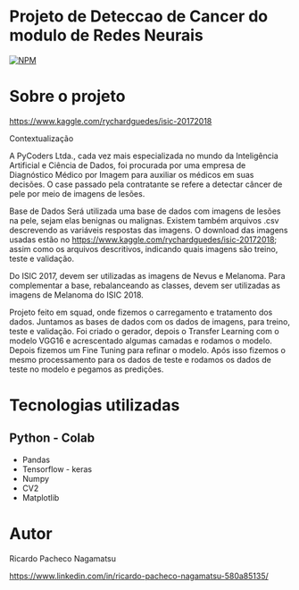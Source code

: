 # Projeto de Deteccao de Cancer do modulo de Redes Neurais 

[![NPM](https://img.shields.io/npm/l/react)](https://github.com/RicardoNagamatsu/Detec-o_C-ncer---Redes_Neurais/blob/master/LICENSE) 

# Sobre o projeto

https://www.kaggle.com/rychardguedes/isic-20172018

Contextualização

A PyCoders Ltda., cada vez mais especializada no mundo da Inteligência Artificial e
Ciência de Dados, foi procurada por uma empresa de Diagnóstico Médico por
Imagem para auxiliar os médicos em suas decisões. O case passado pela
contratante se refere a detectar câncer de pele por meio de imagens de lesões.

Base de Dados
Será utilizada uma base de dados com imagens de lesões na pele, sejam elas
benignas ou malignas. Existem também arquivos .csv descrevendo as variáveis
respostas das imagens. O download das imagens usadas estão no https://www.kaggle.com/rychardguedes/isic-20172018; assim como os
arquivos descritivos, indicando quais imagens são treino, teste e validação.

Do ISIC 2017, devem ser utilizadas as imagens de Nevus e Melanoma. Para
complementar a base, rebalanceando as classes, devem ser utilizadas as imagens
de Melanoma do ISIC 2018. 

Projeto feito em squad, onde fizemos o carregamento e tratamento dos dados. Juntamos as bases de dados com os dados de imagens, para treino, teste e validação.
Foi criado o gerador, depois o Transfer Learning com o modelo VGG16 e acrescentado algumas camadas e rodamos o modelo. Depois fizemos um Fine Tuning para refinar o modelo.
Após isso fizemos o mesmo processamento para os dados de teste e rodamos os dados de teste no modelo e pegamos as predições.


# Tecnologias utilizadas
## Python - Colab
- Pandas
- Tensorflow - keras
- Numpy
- CV2
- Matplotlib


# Autor

Ricardo Pacheco Nagamatsu

https://www.linkedin.com/in/ricardo-pacheco-nagamatsu-580a85135/
